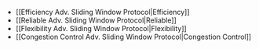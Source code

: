 - [[Efficiency Adv. Sliding Window Protocol|Efficiency]]
- [[Reliable Adv. Sliding Window Protocol|Reliable]]
- [[Flexibility Adv. Sliding Window Protocol|Flexibility]]
- [[Congestion Control Adv. Sliding Window Protocol|Congestion Control]]